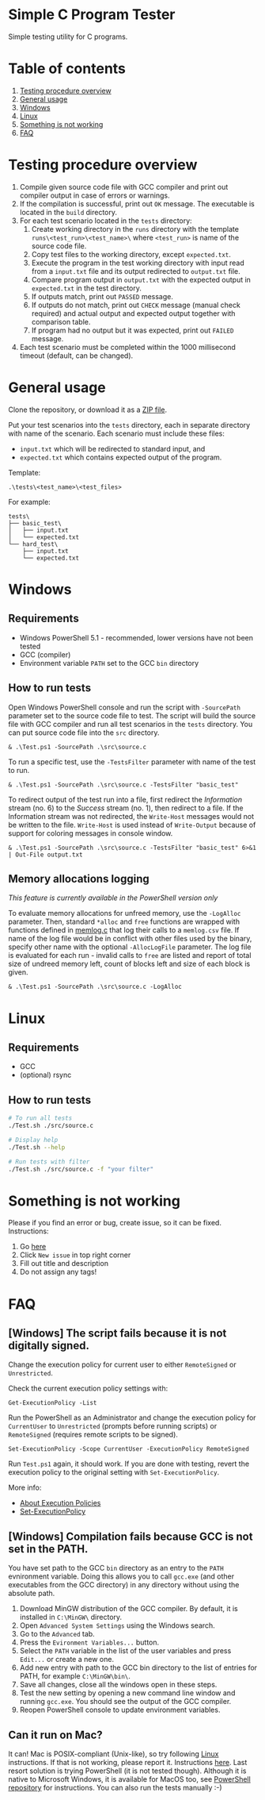 ﻿# Simple C Program Tester

Simple testing utility for C programs. 

# Table of contents

1) [Testing procedure overview](#testing-procedure-overview)
2) [General usage](#general-usage)
3) [Windows](#windows)
4) [Linux](#linux)
6) [Something is not working](#something-is-not-working)
5) [FAQ](#faq)

# Testing procedure overview

1. Compile given source code file with GCC compiler and print out compiler output in case of errors or warnings. 
2. If the compilation is successful, print out `OK` message. The executable is located in the `build` directory.
3. For each test scenario located in the `tests` directory:
    1. Create working directory in the `runs` directory with the template `runs\<test_run>\<test_name>\` where `<test_run>` is name of the source code file. 
    2. Copy test files to the working directory, except `expected.txt`. 
    3. Execute the program in the test working directory with input read from a `input.txt` file and its output redirected to `output.txt` file.
    4. Compare program output in `output.txt` with the expected output in `expected.txt` in the test directory.
    5. If outputs match, print out `PASSED` message.
    6. If outputs do not match, print out `CHECK` message (manual check required) and actual output and expected output together with comparison table.
    7. If program had no output but it was expected, print out `FAILED` message.
4. Each test scenario must be completed within the 1000 millisecond timeout (default, can be changed).


# General usage

Clone the repository, or download it as a [ZIP file](https://github.com/martinkonopka/simple-c-program-tester/archive/master.zip).

Put your test scenarios into the `tests` directory, each in separate directory with name of the scenario. Each scenario must include these files:
* `input.txt` which will be redirected to standard input, and
* `expected.txt` which contains expected output of the program.

Template:

```
.\tests\<test_name>\<test_files>
```

For example:

```
tests\
├── basic_test\
│   ├── input.txt
│   └── expected.txt
└── hard_test\
    ├── input.txt
    └── expected.txt
```

# Windows

## Requirements

* Windows PowerShell 5.1 - recommended, lower versions have not been tested
* GCC (compiler)
* Environment variable `PATH` set to the GCC `bin` directory

## How to run tests

Open Windows PowerShell console and run the script with `-SourcePath` parameter set to the source code file to test. The script will build the source file with GCC compiler and run all test scenarios in the `tests` directory.
You can put source code file into the `src` directory. 

```
& .\Test.ps1 -SourcePath .\src\source.c
```

To run a specific test, use the `-TestsFilter` parameter with name of the test to run. 

```
& .\Test.ps1 -SourcePath .\src\source.c -TestsFilter "basic_test"
```

To redirect output of the test run into a file, first redirect the *Information* stream (no. 6) to the *Success* stream (no. 1), then redirect to a file. If the Information stream was not redirected, the `Write-Host` messages would not be written to the file. `Write-Host` is used instead of `Write-Output` because of support for coloring messages in console window. 

```
& .\Test.ps1 -SourcePath .\src\source.c -TestsFilter "basic_test" 6>&1 | Out-File output.txt

```

## Memory allocations logging

*This feature is currently available in the PowerShell version only*

To evaluate memory allocations for unfreed memory, use the `-LogAlloc` parameter. Then, standard `*alloc` and `free` functions are wrapped with functions defined in [memlog.c](https://github.com/martinkonopka/simple-c-program-tester/blob/master/lib/memlog.c) that log their calls to a `memlog.csv` file. If name of the log file would be in conflict with other files used by the binary, specify other name with the optional `-AllocLogFile` parameter. The log file is evaluated for each run - invalid calls to `free` are listed and report of total size of undreed memory left, count of blocks left and size of each block is given. 


```
& .\Test.ps1 -SourcePath .\src\source.c -LogAlloc
```

# Linux

## Requirements

* GCC
* (optional) rsync

## How to run tests

``` bash
# To run all tests
./Test.sh ./src/source.c

# Display help
./Test.sh --help

# Run tests with filter
./Test.sh ./src/source.c -f "your filter"
```

# Something is not working

Please if you find an error or bug, create issue, so it can be fixed.
Instructions:
1) Go [here](https://github.com/martinkonopka/simple-c-program-tester/issues)
2) Click `New issue` in top right corner
3) Fill out title and description
4) Do not assign any tags!

# FAQ

## [Windows] The script fails because it is not digitally signed.

Change the execution policy for current user to either `RemoteSigned` or `Unrestricted`.

Check the current execution policy settings with:
```
Get-ExecutionPolicy -List
```

Run the PowerShell as an Administrator and change the execution policy for `CurrentUser` to `Unrestricted` (prompts before running scripts) or `RemoteSigned` (requires remote scripts to be signed).
 
```
Set-ExecutionPolicy -Scope CurrentUser -ExecutionPolicy RemoteSigned
```

Run `Test.ps1` again, it should work.
If you are done with testing, revert the execution policy to the original setting with `Set-ExecutionPolicy`.

More info:
* [About Execution Policies](https://docs.microsoft.com/en-us/powershell/module/microsoft.powershell.core/about/about_execution_policies?view=powershell-5.1)
* [Set-ExecutionPolicy](https://docs.microsoft.com/en-us/powershell/module/microsoft.powershell.security/set-executionpolicy?view=powershell-5.1)

## [Windows] Compilation fails because GCC is not set in the PATH.

You have set path to the GCC `bin` directory as an entry to the `PATH` evnironment variable. Doing this allows you to call `gcc.exe` (and other executables from the GCC directory) in any directory without using the absolute path.
1. Download MinGW distribution of the GCC compiler. By default, it is installed in `C:\MinGW\` directory.
2. Open `Advanced System Settings` using the Windows search.   
3. Go to the `Advanced` tab.
4. Press the `Evironment Variables...` button.
5. Select the `PATH` variable in the list of the user variables and press `Edit...` or create a new one.
6. Add new entry with path to the GCC bin directory to the list of entries for PATH, for example `C:\MinGW\bin\`.
7. Save all changes, close all the windows open in these steps.
8. Test the new setting by opening a new command line window and running `gcc.exe`. You should see the output of the GCC compiler. 
9. Reopen PowerShell console to update environment variables. 


## Can it run on Mac?

It can! Mac is POSIX-compliant (Unix-like), so try following [Linux](#linux) instructions. If that is not working, please report it. Instructions [here](#something-is-not-working).
Last resort solution is trying PowerShell (it is not tested though). Although it is native to Microsoft Windows, it is available for MacOS too, see [PowerShell repository](https://github.com/PowerShell/PowerShell) for instructions. You can also run the tests manually :-)

